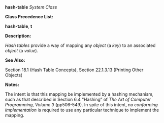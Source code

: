 **hash-table** *System Class* 

**Class Precedence List:** 

**hash-table**, **t** 

**Description:** 

*Hash tables* provide a way of mapping any *object* (a *key*) to an associated *object* (a *value*). 

**See Also:** 

Section 18.1 (Hash Table Concepts), Section 22.1.3.13 (Printing Other Objects) 

**Notes:** 

The intent is that this mapping be implemented by a hashing mechanism, such as that described in Section 6.4 “Hashing” of *The Art of Computer Programming, Volume 3* (pp506-549). In spite of this intent, no *conforming implementation* is required to use any particular technique to implement the mapping. 

